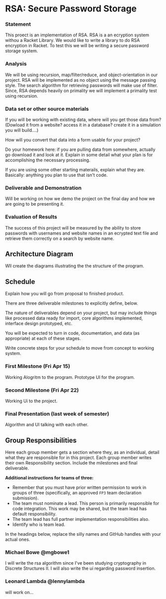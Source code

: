 # RSA: Secure Password Storage

### Statement
This proect is an implementation of RSA. RSA is a an ecryption system withou a Racket Library. We would like to write a library to do RSA encryption in Racket. To test this we will be writing a secure password storage system.

### Analysis
We will be using recursion, map/filter/reduce, and object-orientation in our project. RSA will be implemented as no object using the message passing style. The search algorithm for retrieving passwords will make use of filter. Since, RSA depends heavily on primality we will implement a primality test using recursion.

### Data set or other source materials
If you will be working with existing data, where will you get those data from? (Dowload it from a website? access it in a database? create it in a simulation you will build....)

How will you convert that data into a form usable for your project?  

Do your homework here: if you are pulling data from somewhere, actually go download it and look at it. Explain in some detail what your plan is for accomplishing the necessary processing.

If you are using some other starting materails, explain what they are. Basically: anything you plan to use that isn't code.

### Deliverable and Demonstration
Will be working on how we demo the project on the final day and how we are going to be presenting it.

### Evaluation of Results
The success of this project will be measured by the ability to store passwords with usernames and website names in an ecrypted text file and retrieve them correctly on a search by website name.

## Architecture Diagram
Wll create the diagrams illustrating the the structure of the program.

## Schedule
Explain how you will go from proposal to finished product. 

There are three deliverable milestones to explicitly define, below.

The nature of deliverables depend on your project, but may include things like processed data ready for import, core algorithms implemented, interface design prototyped, etc. 

You will be expected to turn in code, documentation, and data (as appropriate) at each of these stages.

Write concrete steps for your schedule to move from concept to working system. 

### First Milestone (Fri Apr 15)
Working Alogritm to the program. Prototype UI for the program.

### Second Milestone (Fri Apr 22)
Working Ui to the project.

### Final Presentation (last week of semester)
Algorithm and UI talking with each other. 

## Group Responsibilities
Here each group member gets a section where they, as an individual, detail what they are responsible for in this project. Each group member writes their own Responsibility section. Include the milestones and final deliverable.

**Additional instructions for teams of three:** 
* Remember that you must have prior written permission to work in groups of three (specifically, an approved `FP3` team declaration submission).
* The team must nominate a lead. This person is primarily responsible for code integration. This work may be shared, but the team lead has default responsibility.
* The team lead has full partner implementation responsibilities also.
* Identify who is team lead.

In the headings below, replace the silly names and GitHub handles with your actual ones.

### Michael Bowe @mgbowe1
I will write the rsa algorithm since I've been studying cryptography in Discrete Structures II. I will also write the ui regarding password insertion.

### Leonard Lambda @lennylambda
will work on...
